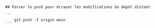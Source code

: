 
    ## Forcer le push pour écraser les modifications du dépôt distant
    
    ```
        git push -f origin main
    ```
